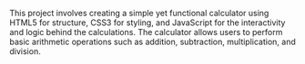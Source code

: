 This project involves creating a simple yet functional calculator using HTML5 for structure, CSS3 for styling, and JavaScript for the interactivity and logic behind the calculations.
The calculator allows users to perform basic arithmetic operations such as addition, subtraction, multiplication, and division.
